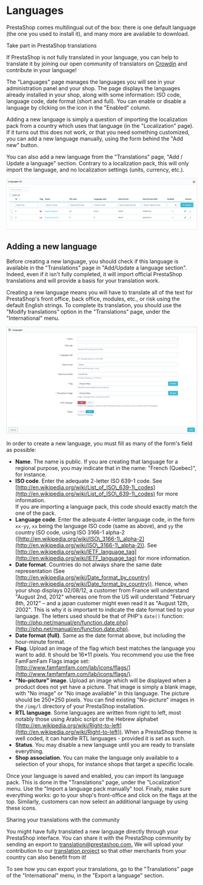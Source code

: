 # Languages

PrestaShop comes multilingual out of the box: there is one default language (the one you used to install it), and many more are available to download.

Take part in PrestaShop translations

If PrestaShop is not fully translated in your language, you can help to translate it by joining our open community of translators on [Crowdin](https://crowdin.com/project/prestashop-official) and contribute in your language!

The "Languages" page manages the languages you will see in your administration panel and your shop. The page displays the languages already installed in your shop, along with some information: ISO code, language code, date format (short and full). You can enable or disable a language by clicking on the icon in the "Enabled" column.

Adding a new language is simply a question of importing the localization pack from a country which uses that language (in the "Localization" page). If it turns out this does not work, or that you need something customized, you can add a new language manually, using the form behind the "Add new" button.

You can also add a new language from the "Translations" page, "Add / Update a language" section. Contrary to a localization pack, this will only import the language, and no localization settings (units, currency, etc.).

![](<../../../../.gitbook/assets/64225603 (4) (4).png>)

## Adding a new language <a href="languages-addinganewlanguage" id="languages-addinganewlanguage"></a>

Before creating a new language, you should check if this language is available in the "Translations" page in "Add/Update a language section". Indeed, even if it isn't fully completed, it will import official PrestaShop translations and will provide a basis for your translation work.

Creating a new language means you will have to translate all of the text for PrestaShop's front office, back office, modules, etc., or risk using the default English strings. To complete its translation, you should use the "Modify translations" option in the "Translations" page, under the "International" menu.

![](<../../../../.gitbook/assets/64225604 (4) (4) (2).png>)

In order to create a new language, you must fill as many of the form's field as possible:

* **Name**. The name is public. If you are creating that language for a regional purpose, you may indicate that in the name: "French (Quebec)", for instance.
* **ISO code**. Enter the adequate 2-letter ISO 639-1 code. See [http://en.wikipedia.org/wiki/List_of_ISO\_639-1\_codes](http://en.wikipedia.org/wiki/List_of_ISO\_639-1\_codes) for more information.\
  If you are importing a language pack, this code should exactly match the one of the pack.
* **Language code**. Enter the adequate 4-letter language code, in the form `xx-yy`, `xx` being the language ISO code (same as above), and `yy` the country ISO code, using ISO 3166-1 alpha-2 ([http://en.wikipedia.org/wiki/ISO\_3166-1\_alpha-2](http://en.wikipedia.org/wiki/ISO\_3166-1\_alpha-2)). See [http://en.wikipedia.org/wiki/IETF_language_tag](http://en.wikipedia.org/wiki/IETF_language_tag) for more information.
* **Date format**. Countries do not always share the same date representation (See [http://en.wikipedia.org/wiki/Date_format_by_country](http://en.wikipedia.org/wiki/Date_format_by_country)). Hence, when your shop displays 02/08/12, a customer from France will understand "August 2nd, 2012" whereas one from the US will understand "February 8th, 2012" – and a japan customer might even read it as "August 12th, 2002". This is why it is important to indicate the date format tied to your language. The letters used should be that of PHP's `date()` function: [http://php.net/manual/en/function.date.php](http://php.net/manual/en/function.date.php).
* **Date format (full)**. Same as the date format above, but including the hour-minute format.
* **Flag**. Upload an image of the flag which best matches the language you want to add. It should be 16\*11 pixels. You recommend you use the free FamFamFam Flags image set: [http://www.famfamfam.com/lab/icons/flags/](http://www.famfamfam.com/lab/icons/flags/).
* **"No-picture" image**. Upload an image which will be displayed when a product does not yet have a picture. That image is simply a blank image, with "No image" or "No image available" in this language. The picture should be 250\*250 pixels. You can find existing "No-picture" images in the `/img/l` directory of your PrestaShop installation.
* **RTL language**. Some languages are written from right to left, most notably those using Arabic script or the Hebrew alphabet ([http://en.wikipedia.org/wiki/Right-to-left](http://en.wikipedia.org/wiki/Right-to-left)). When a PrestaShop theme is well coded, it can handle RTL languages - provided it is set as such.
* **Status**. You may disable a new language until you are ready to translate everything.
* **Shop association**. You can make the language only available to a selection of your shops, for instance shops that target a specific locale.

Once your language is saved and enabled, you can import its language pack. This is done in the "Translations" page, under the "Localization" menu. Use the "Import a language pack manually" tool. Finally, make sure everything works: go to your shop's front-office and click on the flags at the top. Similarly, customers can now select an additional language by using these icons.

Sharing your translations with the community

You might have fully translated a new language directly through your PrestaShop interface. You can share it with the PrestaShop community by sending an export to [translation@prestashop.com.](mailto:translation@prestashop.com.) We will upload your contribution to our [translation project](https://crowdin.com/project/prestashop-official) so that other merchants from your country can also benefit from it!

To see how you can export your translations, go to the "Translations" page of the "International" menu, in the "Export a language" section.
